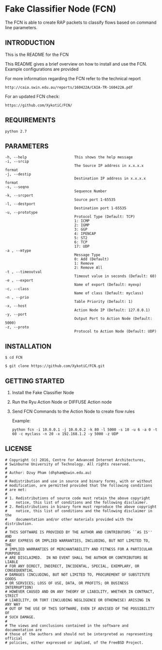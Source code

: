 Fake Classifier Node (FCN)
==========================
The FCN is able to create RAP packets to classify flows based on command line parameters.

INTRODUCTION
------------
This is the README for the FCN

This README gives a brief overview on how to install and use the FCN.
Example configurations are provided

For more information regarding the FCN refer to the technical report

    http://caia.swin.edu.au/reports/160422A/CAIA-TR-160422A.pdf
    
For an updated FCN check:

    https://github.com/XykotiC/FCN/

REQUIREMENTS
------------
`python 2.7`

PARAMETERS
----------
    -h, --help                      This shows the help message
    -i, --srcip
                                    The Source IP address in x.x.x.x format
    -j, --destip
                                    Destination IP address in x.x.x.x format
    -s, --seqno
                                    Sequence Number
    -k, --srcport
                                    Source port 1-65535
    -l, --destport 
                                    Destination port 1-65535
    -u, --prototype
                                    Protocol Type (Default: TCP)
                                    1: ICMP
                                    2: IGMP
                                    3: GGP
                                    4: IPENCAP
                                    5: ST2
                                    6: TCP
                                    17: UDP
    -a , --mtype                                
                                    Message Type
                                    0: Add (Default)
                                    1: Remove
                                    2: Remove All
    -t , --timeoutval
                                    Timeout value in seconds (Default: 60)
    -e , --export
                                    Name of export (Default: myexp)
    -c, --class
                                    Name of class (Default: myclass)
    -n , --prio
                                    Table Priority (Default: 1)
    -x, --host
                                    Action Node IP (Default: 127.0.0.1)
    -y, --port
                                    Output Port to Action Node (Default: 5000)
    -z, --proto
                                    Protocol to Action Node (Default: UDP)
                        
INSTALLATION
------------

`$ cd FCN`

`$ git clone https://github.com/XykotiC/FCN.git`

GETTING STARTED
---------------
1. Install the Fake Classifier Node
2. Run the Ryu Action Node or DIFFUSE Action node
3. Send FCN Commands to the Action Node to create flow rules
    
    Example:
    
    `python fcn -i 10.0.0.1 -j 10.0.0.2 -k 80 -l 5000 -s 10 -u 6 -a 0 -t 60 -c myclass -n 20 -x 192.168.1.2 -y 5000 -z UDP`
    

LICENSE
-------

    # Copyright (c) 2016, Centre for Advanced Internet Architectures,
    # Swinburne University of Technology. All rights reserved.
    #
    # Author: Dzuy Pham (dhpham@swin.edu.au)
    #
    # Redistribution and use in source and binary forms, with or without
    # modification, are permitted provided that the following conditions
    # are met:
    #
    # 1. Redistributions of source code must retain the above copyright
    #    notice, this list of conditions and the following disclaimer.
    # 2. Redistributions in binary form must reproduce the above copyright
    #    notice, this list of conditions and the following disclaimer in the
    #    documentation and/or other materials provided with the distribution.
    #
    # THIS SOFTWARE IS PROVIDED BY THE AUTHOR AND CONTRIBUTORS ``AS IS'' AND
    # ANY EXPRESS OR IMPLIED WARRANTIES, INCLUDING, BUT NOT LIMITED TO, THE
    # IMPLIED WARRANTIES OF MERCHANTABILITY AND FITNESS FOR A PARTICULAR PURPOSE
    # ARE DISCLAIMED.  IN NO EVENT SHALL THE AUTHOR OR CONTRIBUTORS BE LIABLE
    # FOR ANY DIRECT, INDIRECT, INCIDENTAL, SPECIAL, EXEMPLARY, OR CONSEQUENTIAL
    # DAMAGES (INCLUDING, BUT NOT LIMITED TO, PROCUREMENT OF SUBSTITUTE GOODS
    # OR SERVICES; LOSS OF USE, DATA, OR PROFITS; OR BUSINESS INTERRUPTION)
    # HOWEVER CAUSED AND ON ANY THEORY OF LIABILITY, WHETHER IN CONTRACT, STRICT
    # LIABILITY, OR TORT (INCLUDING NEGLIGENCE OR OTHERWISE) ARISING IN ANY WAY
    # OUT OF THE USE OF THIS SOFTWARE, EVEN IF ADVISED OF THE POSSIBILITY OF
    # SUCH DAMAGE.
    #
    # The views and conclusions contained in the software and documentation are
    # those of the authors and should not be interpreted as representing official
    # policies, either expressed or implied, of the FreeBSD Project.

